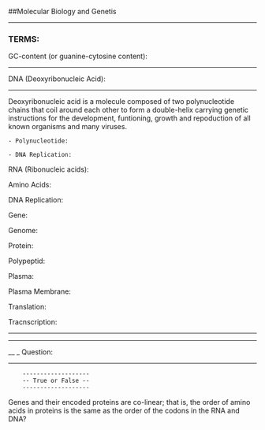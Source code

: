 ##Molecular Biology and Genetis
_______________________________




### TERMS:

GC-content (or guanine-cytosine content):
________________________________________

DNA (Deoxyribonucleic Acid):
______________________________

 Deoxyribonucleic acid is a molecule composed of two polynucleotide chains that coil around each other to form a double-helix carrying genetic instructions for the development, funtioning, growth and repoduction of all known organisms and many viruses.

	- Polynucleotide:

	- DNA Replication:


RNA (Ribonucleic acids):

Amino Acids:

DNA Replication:

Gene:

Genome:

Protein:

Polypeptid:

Plasma:

Plasma Membrane:

Translation:

Tracnscription:


________
___
__
_
Question:
____________

		-------------------
		-- True or False --
		------------------- 

Genes and their encoded proteins are co-linear; that is, the order of amino acids in proteins is the same as the order of the codons in the RNA and DNA? 


